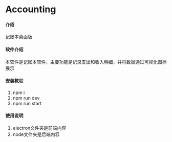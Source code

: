 # Accounting

#### 介绍
记账本桌面版

#### 软件介绍
本软件是记账本软件，主要功能是记录支出和收入明细，并将数据通过可视化图标展示


#### 安装教程

1.  npm i
2.  npm run dev
3.  npm run start

#### 使用说明

1.  electron文件夹是前端内容
2.  node文件夹是后端内容

